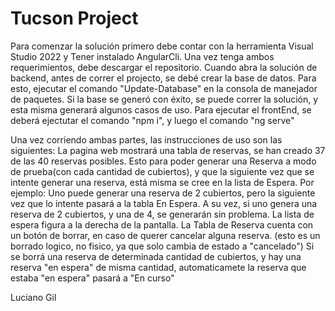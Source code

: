 # Tucson Project
Para comenzar la solución primero debe contar con la herramienta Visual Studio 2022 y Tener instalado AngularCli.
Una vez tenga ambos requerimientos, debe descargar el repositorio.
Cuando abra la solución de backend, antes de correr el projecto, se debé crear la base de datos. Para esto, ejecutar el comando "Update-Database" en 
la consola de manejador de paquetes.
Si la base se generó con éxito, se puede correr la solución, y esta misma generará algunos casos de uso.
Para ejecutar el frontEnd, se deberá ejectutar el comando "npm i", y luego el comando "ng serve"

Una vez corriendo ambas partes, las instrucciones de uso son las siguientes:
La pagina web mostrará una tabla de reservas, se han creado 37 de las 40 reservas posibles.
Esto para poder generar una Reserva a modo de prueba(con cada cantidad de cubiertos), y que la siguiente vez que se intente generar una reserva, está misma se cree en la lista de Espera.
Por ejemplo: Uno puede generar una reserva de 2 cubiertos, pero la siguiente vez que lo intente pasará a la tabla En Espera.
A su vez, si uno genera una reserva de 2 cubiertos, y una de 4, se generarán sin problema.
La lista de espera figura a la derecha de la pantalla.
La Tabla de Reserva cuenta con un botón de borrar, en caso de querer cancelar alguna reserva. (esto es un borrado logico, no fisico, ya que solo cambia de estado a "cancelado")
Si se borrá una reserva de determinada cantidad de cubiertos, y hay una reserva "en espera" de misma cantidad, automaticamete la reserva que estaba "en espera" pasará a "En curso" 

Luciano Gil
